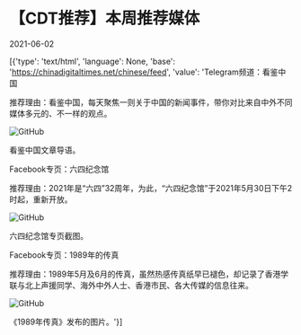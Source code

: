 # 【CDT推荐】本周推荐媒体

2021-06-02

[{'type': 'text/html', 'language': None, 'base': 'https://chinadigitaltimes.net/chinese/feed', 'value': 'Telegram频道：看鉴中国

推荐理由：看鉴中国，每天聚焦一则关于中国的新闻事件，带你对比来自中外不同媒体多元的、不一样的观点。

![GitHub](https://chinadigitaltimes.net/chinese/files/2021/06/IMG_20210601_102917_053-1024x1024.jpg)

看鉴中国文章导语。



Facebook专页：六四纪念馆

推荐理由：2021年是“六四”32周年，为此，“六四纪念馆”于2021年5月30日下午2时起，重新开放。

![GitHub](https://chinadigitaltimes.net/chinese/files/2021/06/六四纪念馆截图-1024x681.png)

六四纪念馆专页截图。



Facebook专页：1989年的传真

推荐理由：1989年5月及6月的传真，虽然热感传真纸早已褪色，却记录了香港学联与北上声援同学、海外中外人士、香港市民、各大传媒的信息往来。

![GitHub](https://chinadigitaltimes.net/chinese/files/2021/06/190849717_1778936588967612_8968159069088740580_n-1024x694.jpg)

《1989年传真》发布的图片。'}]